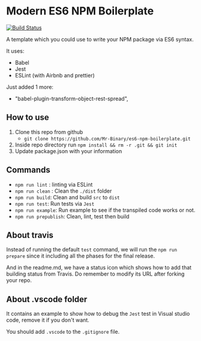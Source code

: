# Modern ES6 NPM Boilerplate

[![Build Status](https://travis-ci.org/Albert-Gao/modern-es6-npm-boilerplate.svg?branch=master)](https://travis-ci.org/Albert-Gao/modern-es6-npm-boilerplate)

A template which you could use to write your NPM package via ES6 syntax.

It uses:

- Babel
- Jest
- ESLint (with Airbnb and prettier)

Just added 1 more:

- "babel-plugin-transform-object-rest-spread",

## How to use

1. Clone this repo from github
   - `git clone https://github.com/Mr-Binary/es6-npm-boilerplate.git`
1. Inside repo directory run `npm install && rm -r .git && git init`
1. Update package.json with your information

## Commands

- `npm run lint` : linting via ESLint
- `npm run clean` : Clean the `./dist` folder
- `npm run build`: Clean and build `src` to `dist`
- `npm run test`: Run tests via `Jest`
- `npm run example`: Run example to see if the transpiled code works or not.
- `npm run prepublish`: Clean, lint, test then build

## About travis

Instead of running the default `test` command, we will run the `npm run prepare` since it including all the phases for the final release.

And in the readme.md, we have a status icon which shows how to add that building status from Travis. Do remember to modify its URL after forking your repo.

## About .vscode folder

It contains an example to show how to debug the `Jest` test in Visual studio code, remove it if you don't want.

You should add `.vscode` to the `.gitignore` file.